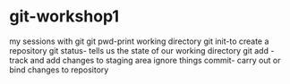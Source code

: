 # git-workshop1
my sessions with git
git pwd-print working directory
git init-to create a repository
git status- tells us the state of our working directory
git add - track and add changes to staging area
ignore things
commit- carry out or bind changes to repository
